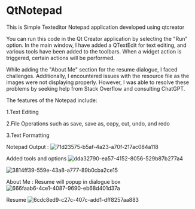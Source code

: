 # QtNotepad
This is Simple Texteditor Notepad application developed using qtcreator

You can run this code in the Qt Creator application by selecting the "Run" option. In the main window, I have added a QTextEdit for text editing, and various tools have been added to the toolbars. When a widget action is triggered, certain actions will be performed.

While adding the "About Me" section for the resume dialogue, I faced challenges. Additionally, I encountered issues with the resource file as the images were not displaying properly. However, I was able to resolve these problems by seeking help from Stack Overflow and consulting ChatGPT.

The features of the Notepad include:

1.Text Editing

2.File Operations such as save, save as, copy, cut, undo, and redo

3.Text Formatting

Notepad Output : 
![71d23575-b5af-4a23-a70f-217ac084a118](https://github.com/Pradnya280/QtNotepad/assets/78024989/8604da18-bcf6-4a57-93a5-b9f5dc62cbf1)


Added tools and options 
![dda32790-ea57-4152-8056-529b87b277a4](https://github.com/Pradnya280/QtNotepad/assets/78024989/3e7f9bb1-9453-4323-8467-a859a813e23d)

![3814ff39-559e-43a8-a777-89b0cba2ce15](https://github.com/Pradnya280/QtNotepad/assets/78024989/0ce13138-6a30-48ec-83f3-2f9cb7c1a68f)


About Me :
Resume will popup in dialogue box
![666faab6-4ce1-4087-9690-eb68d401d37a](https://github.com/Pradnya280/QtNotepad/assets/78024989/a61c6ff6-18c3-4c98-a6cf-94616db60495)


Resume
![6cdc8ed9-c27c-407c-add1-dff8257aa883](https://github.com/Pradnya280/QtNotepad/assets/78024989/4644f531-36ee-4f43-b8d1-44ec05716a1b)




